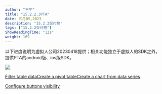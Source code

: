 ```yaml
---
author: "王宇"
title: "15.2.2.3PTA"
date: 五月09,2023
description: "15.2.2交付物"
tags: ["15.2.2交付物"]
ShowReadingTime: "12s"
weight: 169
---
```

以下进度说明为虚拟人公司20230418提供；相关功能独立于虚拟人的SDK之外，提供PTA的android版、ios版SDK。

![](/download/attachments/101822676/PTA%E4%BA%A4%E4%BB%98%E8%BF%9B%E5%BA%A6%E8%AF%B4%E6%98%8E.png?version=1&modificationDate=1683620270709&api=v2)

[Filter table data](#)[Create a pivot table](#)[Create a chart from data series](#)

[Configure buttons visibility](/users/tfac-settings.action)